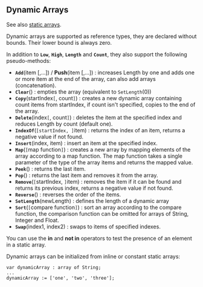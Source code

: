 ## Dynamic Arrays ##

See also [static arrays](StaticArrays.md).

Dynamic arrays are supported as reference types, they are declared without bounds. Their lower bound is always zero.

In addition to **`Low`**, **`High`**, **`Length`** and **`Count`**, they also support the following pseudo-methods:
  * **`Add`**(item [,...]) / **Push**(item [,...]) : increases Length by one and adds one or more item at the end of the array, can also add arrays (concatenation).
  * **`Clear`**() : empties the array (equivalent to `SetLength`(0))
  * **`Copy`**(startIndex`[`, count`]`) : creates a new dynamic array containing count items from startIndex, if count isn't specified, copies to the end of the array.
  * **`Delete`**(index`[`, count`]`) : deletes the item at the specified index and reduces Length by count (default one).
  * **`IndexOf`**(`[startIndex, ]`item) : returns the index of an item, returns a negative value if not found.
  * **`Insert`**(index, item) : insert an item at the specified index.
  * **`Map`**(`[`map function`]`) : creates a new array by mapping elements of the array according to a map function. The map function takes a single parameter of the type of the array items and returns the mapped value.
  * **`Peek`**() : returns the last item.
  * **`Pop`**() : returns the last item and removes it from the array.
  * **`Remove`**(`[`startIndex, `]`item) : removes the item if it can be found and returns its previous index, returns a negative value if not found.
  * **`Reverse`**() : reverses the order of the items.
  * **`SetLength`**(newLength) : defines the length of a dynamic array
  * **`Sort`**(`[`compare function`]`) : sort an array according to the compare function, the comparison function can be omitted for arrays of String, Integer and Float.
  * **`Swap`**(index1, index2) : swaps to items of specified indexes.

You can use the **in** and **not in** operators to test the presence of an element in a static array.

Dynamic arrays can be initialized from inline or constant static arrays:
```
var dynamicArray : array of String;
...
dynamicArray := ['one', 'two', 'three'];
```